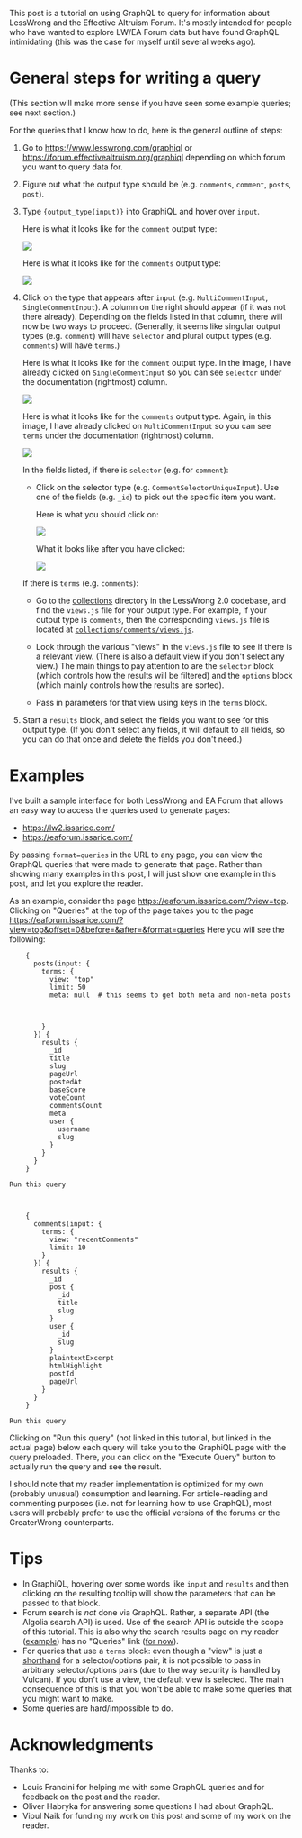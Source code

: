 This post is a tutorial on using GraphQL to query for information about
LessWrong and the Effective Altruism Forum. It's mostly intended for people who
have wanted to explore LW/EA Forum data but have found GraphQL intimidating
(this was the case for myself until several weeks ago).

# General steps for writing a query

(This section will make more sense if you have seen some example queries; see
next section.)

For the queries that I know how to do, here is the general outline of steps:

1. Go to <https://www.lesswrong.com/graphiql> or
   <https://forum.effectivealtruism.org/graphiql> depending on which forum you
   want to query data for.

2. Figure out what the output type should be (e.g. `comments`, `comment`,
   `posts`, `post`).

3. Type `{output_type(input)}` into GraphiQL and hover over `input`.

   Here is what it looks like for the `comment` output type:

   [![](https://raw.githubusercontent.com/riceissa/ea-forum-reader/master/tutorial/comment-input-hover.png)](https://raw.githubusercontent.com/riceissa/ea-forum-reader/master/tutorial/comment-input-hover.png)

   Here is what it looks like for the `comments` output type:

   [![](https://raw.githubusercontent.com/riceissa/ea-forum-reader/master/tutorial/comments-input-hover.png)](https://raw.githubusercontent.com/riceissa/ea-forum-reader/master/tutorial/comments-input-hover.png)

4. Click
   on the type that appears after `input` (e.g. `MultiCommentInput`, `SingleCommentInput`).
   A column on the right should appear (if it was not there already).
   Depending on the fields listed in that column, there will now be two ways to proceed.
   (Generally, it seems like singular output types (e.g. `comment`) will have
   `selector` and plural output types (e.g. `comments`) will have `terms`.)

   Here is what it looks like for the `comment` output type. In the image, I have
   already clicked on `SingleCommentInput` so you can see `selector` under the
   documentation (rightmost) column.

   [![](https://raw.githubusercontent.com/riceissa/ea-forum-reader/master/tutorial/comment-SingleCommentInput.png)](https://raw.githubusercontent.com/riceissa/ea-forum-reader/master/tutorial/comment-SingleCommentInput.png)

   Here is what it looks like for the `comments` output type. Again, in this image,
   I have already clicked on `MultiCommentInput` so you can see `terms` under the
   documentation (rightmost) column.

   [![](https://raw.githubusercontent.com/riceissa/ea-forum-reader/master/tutorial/comments-MultiCommentInput.png)](https://raw.githubusercontent.com/riceissa/ea-forum-reader/master/tutorial/comments-MultiCommentInput.png)


   In the fields listed, if there is `selector` (e.g. for `comment`):

   - Click on the selector type (e.g. `CommentSelectorUniqueInput`). Use one of
     the fields (e.g. `_id`) to pick out the specific item you want.

     Here is what you should click on:

     [![](https://raw.githubusercontent.com/riceissa/ea-forum-reader/master/tutorial/comment-CommentSelectorUniqueInput.png)](https://raw.githubusercontent.com/riceissa/ea-forum-reader/master/tutorial/comment-CommentSelectorUniqueInput.png)

     What it looks like after you have clicked:

     [![](https://raw.githubusercontent.com/riceissa/ea-forum-reader/master/tutorial/comment-fields.png)](https://raw.githubusercontent.com/riceissa/ea-forum-reader/master/tutorial/comment-fields.png)

   If there is `terms` (e.g. `comments`):

   - Go to the
     [collections](https://github.com/LessWrong2/Lesswrong2/tree/devel/packages/lesswrong/lib/collections)
     directory in the LessWrong 2.0 codebase, and find the `views.js` file for
     your output type. For example, if your output type is `comments`, then the
     corresponding `views.js` file is located at
     [`collections/comments/views.js`](https://github.com/LessWrong2/Lesswrong2/blob/devel/packages/lesswrong/lib/collections/comments/views.js).

   - Look through the various "views" in the `views.js` file to see if there is
     a relevant view. (There is also a default view if you don't select any
     view.) The main things to pay attention to are the `selector` block (which
     controls how the results will be filtered) and the `options` block (which
     mainly controls how the results are sorted).

   - Pass in parameters for that view using keys in the `terms` block.

5. Start a `results` block, and select the fields you want to see for this output type.
   (If you don't select any fields, it will default to all fields, so you can
   do that once and delete the fields you don't need.)

# Examples

I've built a sample interface for both LessWrong and EA Forum that allows an
easy way to access the queries used to generate pages:

- <https://lw2.issarice.com/>
- <https://eaforum.issarice.com/>

By passing `format=queries` in the URL to any page, you can view the GraphQL
queries that were made to generate that page. Rather than showing many examples
in this post, I will just show one example in this post, and let you explore
the reader.

As an example, consider the page
<https://eaforum.issarice.com/?view=top>.
Clicking on "Queries" at the top of the page takes you to the page
<https://eaforum.issarice.com/?view=top&offset=0&before=&after=&format=queries>
Here you will see the following:

```
    {
      posts(input: {
        terms: {
          view: "top"
          limit: 50
          meta: null  # this seems to get both meta and non-meta posts



        }
      }) {
        results {
          _id
          title
          slug
          pageUrl
          postedAt
          baseScore
          voteCount
          commentsCount
          meta
          user {
            username
            slug
          }
        }
      }
    }

Run this query



    {
      comments(input: {
        terms: {
          view: "recentComments"
          limit: 10
        }
      }) {
        results {
          _id
          post {
            _id
            title
            slug
          }
          user {
            _id
            slug
          }
          plaintextExcerpt
          htmlHighlight
          postId
          pageUrl
        }
      }
    }

Run this query
```

Clicking on "Run this query" (not linked in this tutorial, but linked in the
actual page) below each query will take you to the GraphiQL page with the query
preloaded. There, you can click on the "Execute Query" button to actually run
the query and see the result.

I should note that my reader implementation is optimized for my own (probably
unusual) consumption and learning. For article-reading and commenting purposes
(i.e. not for learning how to use GraphQL), most users will probably prefer to
use the official versions of the forums or the GreaterWrong counterparts.

# Tips

- In GraphiQL, hovering over some words like `input` and `results` and then
  clicking on the resulting tooltip will show the parameters that can be passed
  to that block.
- Forum search is *not* done via GraphQL. Rather, a separate API (the Algolia
  search API) is used. Use of the search API is outside the scope of this
  tutorial. This is also why the search results page on my reader
  ([example](https://eaforum.issarice.com/search.php?q=hpmor)) has no "Queries"
  link ([for now](https://github.com/riceissa/ea-forum-reader/issues/8)).
- For queries that use a `terms` block: even though a "view" is just a
  [shorthand](http://docs.vulcanjs.org/terms-parameters.html) for a
  selector/options pair, it is not possible to pass in arbitrary
  selector/options pairs (due to the way security is handled by Vulcan).
  If you don't use a view, the default view is selected.
  The main consequence of this is that you won't be able to make some queries
  that you might want to make.
- Some queries are hard/impossible to do.

# Acknowledgments

Thanks to:

- Louis Francini for helping me with some GraphQL queries and for feedback on
  the post and the reader.
- Oliver Habryka for answering some questions I had about GraphQL.
- Vipul Naik for funding my work on this post and some of my work on the
  reader.
